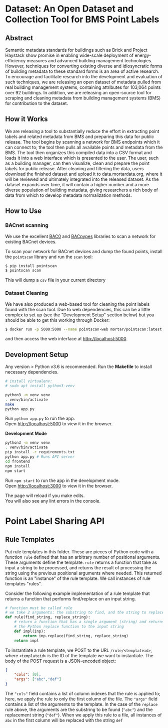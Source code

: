 # Dataset: An Open Dataset and Collection Tool for BMS Point Labels

## Abstract

Semantic metadata standards for buildings such as Brick and Project Haystack show promise in enabling wide-scale deployment of energy-efficiency measures and advanced building management technologies. However, techniques for converting existing diverse and idiosyncratic forms of building metadata to these standard forms is an area of active research. To encourage and facilitate research into the development and evaluation of such techniques, we are releasing an open dataset of metadata pulled from real building management systems, containing attributes for 103,064 points over 92 buildings. In addition, we are releasing an open-source tool for scraping and cleaning metadata from building management systems (BMS) for contribution to the dataset.

## How it Works

We are releasing a tool to substantially reduce the effort in extracting point labels and related metadata from BMS and preparing this data for public release. The tool begins by scanning a network for BMS endpoints which it can connect to; the tool then pulls all available points and metadata from the BMS. The tool then organizes this compiled data into a CSV format and loads it into a web interface which is presented to the user. The user, such as a building manager, can then visualize, clean and prepare the point labels for public release. After cleaning and filtering the data, users download the finished dataset and upload it to data.mortardata.org, where it will be reviewed and ultimately integrated into the released dataset. As the dataset expands over time, it will contain a higher number and a more diverse population of building metadata, giving researchers a rich body of data from which to develop metadata normalization methods.

## How to Use

### BACnet scanning

We use the excellent [BAC0](https://github.com/ChristianTremblay/BAC0) and [BACpypes](https://github.com/JoelBender/bacpypes) libraries to scan a network for existing BACnet devices.

To scan your network for BACnet devices and dump the found points, install the `pointscan` library and run the `scan` tool:

```bash
$ pip install pointscan
$ pointscan scan
```

This will dump a `csv` file in your current directory

### Dataset Cleaning

We have also produced a web-based tool for cleaning the point labels found with the scan tool. Due to web dependencies, this can be a little complex to set up (see the "Development Setup" section below) but you should be able to get this working through Docker:

```bash
$ docker run -p 5000:5000 --name pointscan-web mortar/pointscan:latest
```

and then access the web interface at [http://localhost:5000](http://localhost:5000).

## Development Setup

Any version > Python v3.6 is recommended. Run the **Makefile** to install necessary dependencies. 

```bash
# install virtualenv:
# sudo apt install python3-venv

python3 -m venv venv
. venv/bin/activate
make
python app.py
```

Run `python app.py` to run the app. <br>
Open [http://localhost:5000](http://localhost:5000) to view it in the browser.

**Development Mode**

```bash
python3 -m venv venv
. venv/bin/activate
pip install -r requirements.txt
python app.py # Runs API server
cd frontend
npm install
npm start
```
Run `npm start` to run the app in the development mode.<br>
Open [http://localhost:3000](http://localhost:3000) to view it in the browser.

The page will reload if you make edits.<br>
You will also see any lint errors in the console.

# Point Label Sharing API

## Rule Templates

Put rule templates in this folder. These are pieces of Python code with a function `rule` defined that has an arbitrary number of positional arguments. These arguments define the template.
`rule` returns a function that take as input a string to be processed, and returns the result of processing the string using the previous positional arguments where needed.
This returned function is an "instance" of the rule template. We call instances of rule templates "rules".

Consider the following example implementation of a rule template that returns a function that performs find/replace on an input string.


```python
# function must be called rule
# we take 2 arguments: the substring to find, and the string to replace each instance of the substring
def rule(find_string, replace_string):
    # return a function that has a single argument (string) and returns the result of applying
    # the Python replace function to the input string
    def impl(inp):
        return inp.replace(find_string, replace_string)
    return impl
```

To instantiate a rule template, we POST to the URL `/rule/<templateid>`, where `<templateid>` is the ID of the template we want to instantiate.
The body of the POST request is a JSON-encoded object:

```json
{
    "cols": [0],
    "args": ["abc","def"]
}
```

The `"cols"` field contains a list of column indexes that the rule is applied to; here, we apply the rule to only the first column of the file.
The `"args"` field contains a list of the arguments to the template. In the case of the `replace` rule above, the arguments are the substring to be found (`"abc"`) and the replacement string (`"def"`). When we apply this rule to a file, all instances of `abc` in the first column will be replaced with the string `def`
